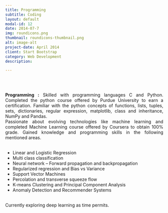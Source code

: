 ```yaml
---
title: Programming
subtitle: Coding
layout: default
modal-id: 12
date: 2014-07-7
img: roundicons.png
thumbnail: roundicons-thumbnail.png
alt: image-alt
project-date: April 2014
client: Start Bootstrap
category: Web Development
description:

---
```


<br>
<br>
<div style="text-align: justify">



<b>Programming :</b>  Skilled with programming languages C and Python. Completed the python course offered by Purdue University to earn a certification. Familiar with the python concepts of functions, lists, tuples, sets, dictionaries, regular expression, matplotlib, class and inheritance, NumPy and Pandas. 
<br>
Passionate about evolving technologies like machine learning and completed Machine Learning course offered by Coursera to obtain 100% grade. Gained knowledge and programming skills in the following mentioned areas.
<br>
<br>
 <ul>
  <li>Linear and Logistic Regression</li>
  <li>Multi class classification</li>
  <li>Neural network – Forward propagation and backpropagation</li>
  <li>Regularized regression and Bias vs Variance</li>
  <li>Support Vector Machines</li>
  <li>Percolation and transverse squeeze flow</li>
  <li>K-means Clustering and Principal Component Analysis</li>
  <li>Anomaly Detection and Recommender Systems</li>
</ul> 
<br>
Currently exploring deep learning as time permits.
</div>
